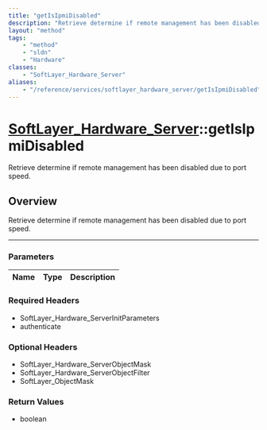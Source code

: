 ```yaml
---
title: "getIsIpmiDisabled"
description: "Retrieve determine if remote management has been disabled due to port speed."
layout: "method"
tags:
    - "method"
    - "sldn"
    - "Hardware"
classes:
    - "SoftLayer_Hardware_Server"
aliases:
    - "/reference/services/softlayer_hardware_server/getIsIpmiDisabled"
---
```

# [SoftLayer_Hardware_Server](/reference/services/SoftLayer_Hardware_Server)::getIsIpmiDisabled


Retrieve determine if remote management has been disabled due to port speed.


## Overview 
Retrieve determine if remote management has been disabled due to port speed.

-----

### Parameters 
|Name | Type | Description |
| --- | --- | --- |


### Required Headers
* SoftLayer_Hardware_ServerInitParameters
* authenticate


### Optional Headers
* SoftLayer_Hardware_ServerObjectMask
* SoftLayer_Hardware_ServerObjectFilter
* SoftLayer_ObjectMask

### Return Values
* boolean




